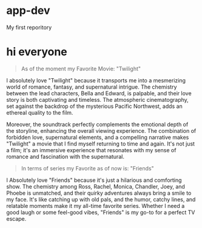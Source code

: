 # app-dev
My first reporitory

# **hi everyone**
>As of the moment my Favorite Movie: "Twilight"

I absolutely love "Twilight" because it transports me into a mesmerizing world of romance, fantasy, and supernatural intrigue. The chemistry between the lead characters, Bella and Edward, is palpable, and their love story is both captivating and timeless. The atmospheric cinematography, set against the backdrop of the mysterious Pacific Northwest, adds an ethereal quality to the film.

Moreover, the soundtrack perfectly complements the emotional depth of the storyline, enhancing the overall viewing experience. The combination of forbidden love, supernatural elements, and a compelling narrative makes "Twilight" a movie that I find myself returning to time and again. It's not just a film; it's an immersive experience that resonates with my sense of romance and fascination with the supernatural.

>In terms of series my Favorite as of now is: "Friends"

I Absolutely love "Friends" because it's just a hilarious and comforting show. The chemistry among Ross, Rachel, Monica, Chandler, Joey, and Phoebe is unmatched, and their quirky adventures always bring a smile to my face. It's like catching up with old pals, and the humor, catchy lines, and relatable moments make it my all-time favorite series. Whether I need a good laugh or some feel-good vibes, "Friends" is my go-to for a perfect TV escape.
